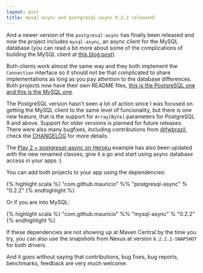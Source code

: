 ```yaml
---
layout: post
title: mysql-async and postgresql-async 0.2.2 released!
---
```


And a newer version of the `postgresql-async` has finally been released and now the project includes `mysql-async`, an
async client for the MySQL database (you can read a bit more about some of the complications of building the MySQL client
at [this blog post](http://mauricio.github.io/2013/05/13/turning-a-synchronous-client-into-async-or-why-the-mysql-protocol-is-so-absurdly-complicated-to-handle.html)).

Both clients work almost the same way and they both implement the `Connection` interface so it should not be that complicated
to share implementations as long as you pay attention to the database differences. Both projects now have their own
README files, [this is the PostgreSQL one](https://github.com/mauricio/postgresql-async/blob/master/postgresql-async/README.md)
[and this is the MySQL one](https://github.com/mauricio/postgresql-async/blob/master/mysql-async/README.md).

The PostgreSQL version hasn't seen a lot of action since I was focused on getting the MySQL client to the same level of
funcionality, but there is one new feature, that is the support for `Array[Byte]` parameters for PostgreSQL 9 and above.
Support for older versions is planned for future releases. There were also many bugfixes, including contributions from
[@fwbrazil](https://github.com/fwbrasil), check the [CHANGELOG](https://github.com/mauricio/postgresql-async/blob/master/CHANGELOG.md)
for more details.

The [Play 2 + postgresql-async on Heroku](http://mauricio.github.io/2013/04/29/async-database-access-with-postgresql-play-scala-and-heroku.html)
example has also been updated with the new renamed classes, give it a go and start using async database access in your apps :)

You can add both projects to your app using the dependencies:

{% highlight scala %}
"com.github.mauricio" %% "postgresql-async" % "0.2.2"
{% endhighlight %}

Or if you are into MySQL:

{% highlight scala %}
"com.github.mauricio" %% "mysql-async" % "0.2.2"
{% endhighlight %}

If these dependencies are not showing up at Maven Central by the time you try, you can also use the snapshots from Nexus
at version `0.2.2.1-SNAPSHOT` for both drivers.

And it goes without saying that contributions, bug fixes, bug reports, benchmarks, feedback are very much welcome.